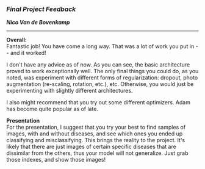 ### ***Final Project Feedback***

***Nico Van de Bovenkamp***

***

**Overall:**  
Fantastic job! You have come a long way. That was a lot of work you put in -- and it worked!

I don't have any advice as of now. As you can see, the basic architecture proved to work exceptionally well. The only final things you could do, as you noted, was experiment with different forms of regularization: dropout, photo augmentation (re-scaling, rotation, etc.), etc. Otherwise, you would just be experimenting with slightly different architectures.

I also might recommend that you try out some different optimizers. Adam has become quite popular as of late.

**Presentation**  
For the presentation, I suggest that you try your best to find samples of images, with and without diseases, and see which ones you ended up classifying and misclassifying. This brings the reality to the project. It's likely that there are just images of certain specific diseases that are dissimilar from the others, thus your model will not generalize. Just grab those indexes, and show those images!
